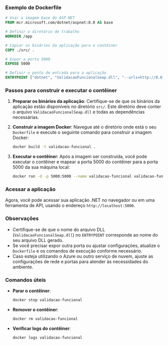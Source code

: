 ### Exemplo de Dockerfile

```dockerfile
# Usar a imagem base do ASP.NET
FROM mcr.microsoft.com/dotnet/aspnet:8.0 AS base

# Definir o diretório de trabalho
WORKDIR /app

# Copiar os binários da aplicação para o contêiner
COPY ./src/ .

# Expor a porta 5000
EXPOSE 5000

# Definir o ponto de entrada para a aplicação
ENTRYPOINT ["dotnet", "ValidacaoFuncionalSeap.dll", "--urls=http://0.0.0.0:5000"]
```

### Passos para construir e executar o contêiner

1. **Preparar os binários da aplicação**: Certifique-se de que os binários da aplicação estão disponíveis no diretório `src/`. Este diretório deve conter o arquivo `ValidacaoFuncionalSeap.dll` e todas as dependências necessárias.

2. **Construir a imagem Docker**: Navegue até o diretório onde está o seu `Dockerfile` e execute o seguinte comando para construir a imagem Docker:

   ```bash
   docker build -t validacao-funcional .
   ```

3. **Executar o contêiner**: Após a imagem ser construída, você pode executar o contêiner e mapear a porta 5000 do contêiner para a porta 5000 da sua máquina local:

   ```bash
   docker run -d -p 5000:5000 --name validacao-funcional validacao-funcional
   ```

### Acessar a aplicação

Agora, você pode acessar sua aplicação .NET no navegador ou em uma ferramenta de API, usando o endereço `http://localhost:5000`.

### Observações

- Certifique-se de que o nome do arquivo DLL (`ValidacaoFuncionalSeap.dll`) no `ENTRYPOINT` corresponde ao nome do seu arquivo DLL gerado.
- Se você precisar expor outra porta ou ajustar configurações, atualize o `Dockerfile` e os comandos de execução conforme necessário.
- Caso esteja utilizando o Azure ou outro serviço de nuvem, ajuste as configurações de rede e portas para atender às necessidades do ambiente.

### Comandos úteis

- **Parar o contêiner**:
  ```bash
  docker stop validacao-funcional
  ```

- **Remover o contêiner**:
  ```bash
  docker rm validacao-funcional
  ```

- **Verificar logs do contêiner**:
  ```bash
  docker logs validacao-funcional
  ```
